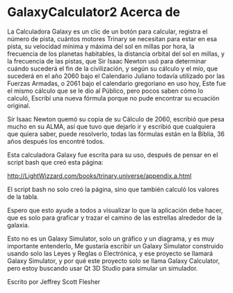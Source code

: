 # GalaxyCalculator2 Acerca de

La Calculadora Galaxy es un clic de un botón para calcular, registra el número de pista,
cuántos motores Trinary se necesitan para estar en esa pista,
su velocidad mínima y máxima del sol en millas por hora, la frecuencia de los planetas habitables,
la distancia orbital del sol en millas, y la frecuencia de las pistas,
que Sir Isaac Newton usó para determinar cuándo sucederá el fin de la civilización,
y según su cálculo y el mío,
que sucederá en el año 2060 bajo el Calendario Juliano todavía utilizado por las Fuerzas Armadas,
o 2061 bajo el calendario gregoriano en uso hoy,
Este fue el mismo cálculo que se le dio al Público, pero pocos saben cómo lo calculó,
Escribí una nueva fórmula porque no pude encontrar su ecuación original.

Sir Isaac Newton quemó su copia de su Cálculo de 2060, escribió que pesa mucho en su ALMA,
así que tuvo que dejarlo ir
y escribió que cualquiera que quiera saber, puede resolverlo, todas las fórmulas están en la Biblia,
36 años después los encontré todos.

Esta calculadora Galaxy fue escrita para su uso, después de pensar en el script bash que creó esta página:

http://LightWizzard.com/books/trinary.universe/appendix.a.html

El script bash no solo creó la página, sino que también calculó los valores de la tabla.

Espero que esto ayude a todos a visualizar lo que la aplicación debe hacer,
que es solo para graficar y trazar el camino de las estrellas alrededor de la galaxia.

Esto no es un Galaxy Simulator, solo un gráfico y un diagrama, y ​​es muy importante entenderlo,
Me gustaría escribir un Galaxy Simulator construido usando solo las Leyes y Reglas o Electrónica,
y ese proyecto se llamará Galaxy Simulator, y por qué este proyecto solo se llama Galaxy Calculator,
pero estoy buscando usar Qt 3D Studio para simular un simulador.


Escrito por Jeffrey Scott Flesher